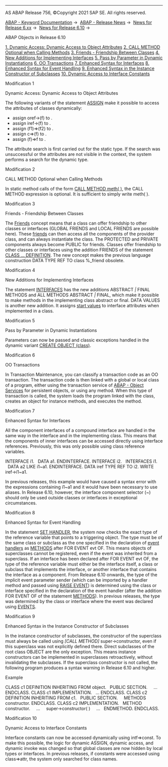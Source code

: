   

* * *

AS ABAP Release 756, ©Copyright 2021 SAP SE. All rights reserved.

[ABAP - Keyword Documentation](https://help.sap.com/doc/abapdocu_756_index_htm/7.56/en-US/abenabap.htm) →  [ABAP - Release News](https://help.sap.com/doc/abapdocu_756_index_htm/7.56/en-US/abennews.htm) →  [News for Release 6.xx](https://help.sap.com/doc/abapdocu_756_index_htm/7.56/en-US/abennews-6.htm) →  [News for Release 6.10](https://help.sap.com/doc/abapdocu_756_index_htm/7.56/en-US/abennews-610.htm) → 

ABAP Objects in Release 6.10

[1\. Dynamic Access: Dynamic Access to Object Attributes](#!ABAP_MODIFICATION_1@1@)
[2\. CALL METHOD Optional when Calling Methods](#!ABAP_MODIFICATION_2@2@)
[3\. Friends - Friendship Between Classes](#!ABAP_MODIFICATION_3@3@)
[4\. New Additions for Implementing Interfaces](#!ABAP_MODIFICATION_4@4@)
[5\. Pass by Parameter in Dynamic Instantiations](#!ABAP_MODIFICATION_5@5@)
[6\. OO Transactions](#!ABAP_MODIFICATION_6@6@)
[7\. Enhanced Syntax for Interfaces](#!ABAP_MODIFICATION_7@7@)
[8\. Enhanced Syntax for Event Handling](#!ABAP_MODIFICATION_8@8@)
[9\. Enhanced Syntax in the Instance Constructor of Subclasses](#!ABAP_MODIFICATION_9@9@)
[10\. Dynamic Access to Interface Constants](#!ABAP_MODIFICATION_10@10@)

Modification 1   

Dynamic Access: Dynamic Access to Object Attributes

The following variants of the statement [ASSIGN](https://help.sap.com/doc/abapdocu_756_index_htm/7.56/en-US/abapassign_mem_area_dynamic_access.htm) make it possible to access the attributes of classes dynamically:

-   assign oref->(f) to <fs>.
-   assign iref->(f) to <fs>.
-   assign (f1)=>(f2) to <fs>.
-   assign c=>(f) to <fs>.
-   assign (f)=>f to <fs>.

The attribute search is first carried out for the static type. If the search was unsuccessful or the attributes are not visible in the context, the system performs a search for the dynamic type.

Modification 2   

CALL METHOD Optional when Calling Methods

In static method calls of the form [CALL METHOD meth( )](https://help.sap.com/doc/abapdocu_756_index_htm/7.56/en-US/abapcall_method_static.htm), the CALL METHOD expression is optional. It is sufficient to simply write meth( ).

Modification 3   

Friends - Friendship Between Classes

The [Friends](https://help.sap.com/doc/abapdocu_756_index_htm/7.56/en-US/abenfriends.htm) concept means that a class can offer friendship to other classes or interfaces (GLOBAL FRIENDS and LOCAL FRIENDS are possible here). These [friends](https://help.sap.com/doc/abapdocu_756_index_htm/7.56/en-US/abenfriend_glosry.htm "Glossary Entry") can then access all the components of the provider class, and can always instantiate the class. The PROTECTED and PRIVATE components always become PUBLIC for friends. Classes offer friendship to other classes or interfaces using the addition FRIENDS of the statement [CLASS ... DEFINITION](https://help.sap.com/doc/abapdocu_756_index_htm/7.56/en-US/abapclass.htm). The new concept makes the previous language construction DATA TYPE REF TO class %\_friend obsolete.

Modification 4   

New Additions for Implementing Interfaces

The statement [INTERFACES](https://help.sap.com/doc/abapdocu_756_index_htm/7.56/en-US/abapinterfaces.htm) has the new additions ABSTRACT *|* FINAL METHODS and ALL METHODS ABSTRACT *|* FINAL, which make it possible to make methods in the implementing class abstract or final. DATA VALUES is another new addition. It assigns [start values](https://help.sap.com/doc/abapdocu_756_index_htm/7.56/en-US/abenstart_value_glosry.htm "Glossary Entry") to interface attributes when implemented in a class.

Modification 5   

Pass by Parameter in Dynamic Instantiations

Parameters can now be passed and classic exceptions handled in the dynamic variant [CREATE OBJECT (class)](https://help.sap.com/doc/abapdocu_756_index_htm/7.56/en-US/abapcreate_object.htm).

Modification 6   

OO Transactions

In Transaction Maintenance, you can classify a transaction code as an OO transaction. The transaction code is then linked with a global or local class of a program, either using the transaction service of [ABAP - Object Services](https://help.sap.com/doc/abapdocu_756_index_htm/7.56/en-US/abenabap_object_services.htm) for persistent objects, or using any method. When this type of transaction is called, the system loads the program linked with the class, creates an object for instance methods, and executes the method.

Modification 7   

Enhanced Syntax for Interfaces

All the component interfaces of a compound interface are handled in the same way in the interface and in the implementing class. This means that the components of inner interfaces can be accessed directly using interface references. Previously, this was only possible using class reference variables.

INTERFACE i1.
  DATA a1.
ENDINTERFACE.
INTERFACE i2.
  INTERFACES i1.
  DATA a2 LIKE i1~a1.
ENDINTERFACE.
DATA iref TYPE REF TO i2.
WRITE iref->i1~a1.

In previous releases, this example would have caused a syntax error with the expressions containing i1~a1 and it would have been necessary to use aliases. In Release 6.10, however, the interface component selector (~) should only be used outside classes or interfaces in exceptional circumstances.

Modification 8   

Enhanced Syntax for Event Handling

In the statement [SET HANDLER](https://help.sap.com/doc/abapdocu_756_index_htm/7.56/en-US/abapset_handler.htm), the system now checks the exact type of the reference variable that points to a triggering object. The type must be of the same class or subclass as the one specified in the declaration of [event handlers](https://help.sap.com/doc/abapdocu_756_index_htm/7.56/en-US/abenevent_handler_glosry.htm "Glossary Entry") as [METHODS](https://help.sap.com/doc/abapdocu_756_index_htm/7.56/en-US/abapmethods.htm) after FOR EVENT evt OF. This means objects of superclasses cannot be registered, even if the event was inherited from a superclass. If an interface has been declared after FOR EVENT evt OF, the type of the reference variable must either be the interface itself, a class or subclass that implements the interface, or another interface that contains the interface as a component.
From Release 6.10 onwards, the type of the implicit event parameter sender (which can be imported by a handler method and passed using [RAISE EVENT](https://help.sap.com/doc/abapdocu_756_index_htm/7.56/en-US/abapraise_event.htm)) is determined using the class or interface specified in the declaration of the event handler (after the addition FOR EVENT OF of the statement [METHODS](https://help.sap.com/doc/abapdocu_756_index_htm/7.56/en-US/abapmethods.htm)). In previous releases, the type was determined by the class or interface where the event was declared using [EVENTS](https://help.sap.com/doc/abapdocu_756_index_htm/7.56/en-US/abapevents.htm).

Modification 9   

Enhanced Syntax in the Instance Constructor of Subclasses

In the instance constructor of subclasses, the constructor of the superclass must always be called using *\[*CALL METHOD*\]* super->constructor, even if this superclass was not explicitly defined there. Direct subclasses of the root class OBJECT are the only exception. This means instance constructors can be implemented in superclasses retroactively, without invalidating the subclasses. If the superclass constructor is not called, the following program produces a syntax warning in Release 6.10 and higher.

Example

CLASS c1 DEFINITION INHERITING FROM object.
  PUBLIC SECTION.
    ...
ENDCLASS.
CLASS c1 IMPLEMENTATION.
  ...
ENDCLASS.
CLASS c2 DEFINITION INHERITING FROM c1.
  PUBLIC SECTION.
    METHODS constructor.
ENDCLASS.
CLASS c2 IMPLEMENTATION.
  METHOD constructor.
    ...
    super->constructor( )
    ...
  ENDMETHOD.
ENDCLASS.

Modification 10   

Dynamic Access to Interface Constants

Interface constants can now be accessed dynamically using intf=>const. To make this possible, the logic for dynamic ASSIGN, dynamic access, and dynamic invoke was changed so that global classes are now hidden by local types or interfaces. In previous releases, if constants were accessed using class=>attr, the system only searched for class names.